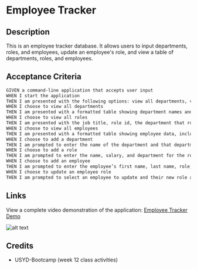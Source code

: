 # Employee Tracker

## Description

This is an employee tracker database. It allows users to input departments, roles, and employees, update an employee's role, and view a table of departments, roles, and employees.

## Acceptance Criteria

```md
GIVEN a command-line application that accepts user input
WHEN I start the application
THEN I am presented with the following options: view all departments, view all roles, view all employees, add a department, add a role, add an employee, and update an employee role
WHEN I choose to view all departments
THEN I am presented with a formatted table showing department names and department ids
WHEN I choose to view all roles
THEN I am presented with the job title, role id, the department that role belongs to, and the salary for that role
WHEN I choose to view all employees
THEN I am presented with a formatted table showing employee data, including employee ids, first names, last names, job titles, departments, salaries, and managers that the employees report to
WHEN I choose to add a department
THEN I am prompted to enter the name of the department and that department is added to the database
WHEN I choose to add a role
THEN I am prompted to enter the name, salary, and department for the role and that role is added to the database
WHEN I choose to add an employee
THEN I am prompted to enter the employee’s first name, last name, role, and manager, and that employee is added to the database
WHEN I choose to update an employee role
THEN I am prompted to select an employee to update and their new role and this information is updated in the database
```

## Links

View a complete video demonstration of the application: [Employee Tracker Demo](https://www.loom.com/share/3f54d2d6a69b4ac2a7eb88c8ff8b25a9?sid=113ffeda-ba93-4578-9599-fdc90da9572a)

![alt text](./assets/images/demo.gif)

## Credits

- USYD-Bootcamp (week 12 class activities)
